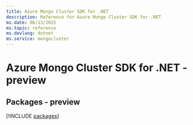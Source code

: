 ```yaml
---
title: Azure Mongo Cluster SDK for .NET
description: Reference for Azure Mongo Cluster SDK for .NET
ms.date: 06/13/2025
ms.topic: reference
ms.devlang: dotnet
ms.service: mongocluster
---
```

# Azure Mongo Cluster SDK for .NET - preview
## Packages - preview
[!INCLUDE [packages](mongo-cluster-index.md)]